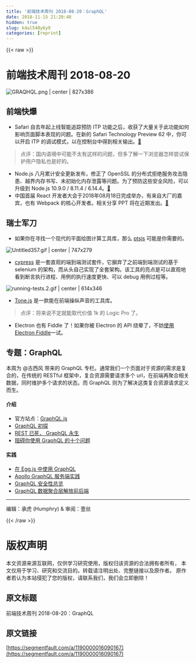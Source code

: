 ```yaml
---
title: '前端技术周刊 2018-08-20：GraphQL' 
date: 2018-11-15 21:20:48
hidden: true
slug: k4al540y6y9
categories: [reprint]
---
```


{{< raw >}}
<h1>&#x524D;&#x7AEF;&#x6280;&#x672F;&#x5468;&#x520A; 2018-08-20</h1><p><span class="img-wrap"><img data-src="/img/remote/1460000016090170?w=2000&amp;h=933" src="https://static.alili.tech/img/remote/1460000016090170?w=2000&amp;h=933" alt="GRAQHQL.png | center | 827x386" title="GRAQHQL.png | center | 827x386"></span></p><h2>&#x524D;&#x7AEF;&#x5FEB;&#x7206;</h2><ul><li>Safari &#x81EA;&#x53BB;&#x5E74;&#x8D77;&#x4E0A;&#x7EBF;&#x667A;&#x80FD;&#x8FFD;&#x8E2A;&#x9884;&#x9632; ITP &#x529F;&#x80FD;&#x4E4B;&#x540E;&#xFF0C;&#x6536;&#x83B7;&#x4E86;&#x5927;&#x91CF;&#x5173;&#x4E8E;&#x6B64;&#x529F;&#x80FD;&#x5982;&#x4F55;&#x5F71;&#x54CD;&#x9875;&#x9762;&#x811A;&#x672C;&#x8868;&#x73B0;&#x7684;&#x95EE;&#x9898;&#x3002;&#x5728;&#x65B0;&#x7684; Safari Technology Preview 62 &#x4E2D;&#xFF0C;&#x4F60;&#x53EF;&#x4EE5;&#x5F00;&#x542F; ITP &#x7684;&#x8C03;&#x8BD5;&#x6A21;&#x5F0F;&#xFF0C;&#x4EE5;&#x5728;&#x63A7;&#x5236;&#x53F0;&#x4E2D;&#x5F97;&#x5230;&#x76F8;&#x5173;&#x8F93;&#x51FA;&#x3002;<a href="https://webkit.org/blog/8387/itp-debug-mode-in-safari-technology-preview-62/" rel="nofollow noreferrer">&#x1F517;</a></li></ul><blockquote>&#x70B9;&#x8BC4;&#xFF1A;&#x56FD;&#x5185;&#x8BED;&#x5883;&#x4E2D;&#x53EF;&#x80FD;&#x4E0D;&#x592A;&#x6709;&#x8FD9;&#x6837;&#x7684;&#x95EE;&#x9898;&#xFF0C;&#x4F46;&#x591A;&#x4E86;&#x89E3;&#x4E00;&#x4E0B;&#x6D4F;&#x89C8;&#x5668;&#x600E;&#x6837;&#x5C1D;&#x8BD5;&#x4FDD;&#x62A4;&#x7528;&#x6237;&#x9690;&#x79C1;&#x4E5F;&#x662F;&#x597D;&#x7684;&#x3002;</blockquote><ul><li>Node.js &#x516B;&#x6708;&#x7D2F;&#x8BA1;&#x5B89;&#x5168;&#x66F4;&#x65B0;&#x53D1;&#x5E03;&#xFF0C;&#x4FEE;&#x6B63;&#x4E86; OpenSSL &#x7684;&#x5206;&#x5E03;&#x5F0F;&#x62D2;&#x7EDD;&#x670D;&#x52A1;&#x653B;&#x51FB;&#x9690;&#x60A3;&#x3001;&#x8D8A;&#x754C;&#x5185;&#x5B58;&#x4E66;&#x5199;&#x3001;&#x672A;&#x521D;&#x59CB;&#x5316;&#x5185;&#x5B58;&#x6CC4;&#x9732;&#x7B49;&#x95EE;&#x9898;&#x3002;&#x4E3A;&#x4E86;&#x9884;&#x9632;&#x8FD9;&#x4E9B;&#x5B89;&#x5168;&#x98CE;&#x9669;&#xFF0C;&#x53EF;&#x4EE5;&#x5347;&#x7EA7;&#x5230; Node.js 10.9.0 / 8.11.4 / 6.14.4&#x3002;<a href="https://nodejs.org/en/blog/vulnerability/august-2018-security-releases/" rel="nofollow noreferrer">&#x1F517;</a></li><li>&#x4E2D;&#x56FD;&#x9996;&#x5C4A; React &#x5F00;&#x53D1;&#x8005;&#x5927;&#x4F1A;&#x4E8E;2018&#x5E74;08&#x6708;18&#x65E5;&#x5B8C;&#x6210;&#x4E3E;&#x529E;&#xFF0C;&#x6709;&#x6765;&#x81EA;&#x5927;&#x5382;&#x7684;&#x5609;&#x5BBE;&#xFF0C;&#x4E5F;&#x6709; Webpack &#x7684;&#x6838;&#x5FC3;&#x5F00;&#x53D1;&#x8005;&#x3002;&#x76F8;&#x5173;&#x5206;&#x4EAB; PPT &#x5C06;&#x5728;&#x8FD1;&#x671F;&#x53D1;&#x51FA;&#x3002;<a href="https://react.w3ctech.com/" rel="nofollow noreferrer">&#x1F517;</a></li></ul><h2>&#x745E;&#x58EB;&#x519B;&#x5200;</h2><ul><li>&#x5982;&#x679C;&#x4F60;&#x5728;&#x5BFB;&#x627E;&#x4E00;&#x4E2A;&#x73B0;&#x4EE3;&#x7684;&#x5E73;&#x9762;&#x7ED8;&#x56FE;&#x8BA1;&#x7B97;&#x5DE5;&#x5177;&#x5E93;&#xFF0C;&#x90A3;&#x4E48; <a href="https://ptsjs.org/" rel="nofollow noreferrer">ptsjs</a> &#x53EF;&#x80FD;&#x662F;&#x4F60;&#x9700;&#x8981;&#x7684;&#x3002;</li></ul><p><span class="img-wrap"><img data-src="/img/remote/1460000016090171" src="https://static.alili.tech/img/remote/1460000016090171" alt="Untitled357.gif | center | 747x279" title="Untitled357.gif | center | 747x279"></span></p><ul><li><a href="https://www.cypress.io/" rel="nofollow noreferrer">cypress</a> &#x662F;&#x4E00;&#x5957;&#x76F4;&#x89C2;&#x7684;&#x7AEF;&#x5230;&#x7AEF;&#x6D4B;&#x8BD5;&#x5957;&#x4EF6;&#xFF0C;&#x5B83;&#x6452;&#x5F03;&#x4E86;&#x4E4B;&#x524D;&#x7AEF;&#x5230;&#x7AEF;&#x6D4B;&#x8BD5;&#x7684;&#x57FA;&#x4E8E; selenium &#x7684;&#x67B6;&#x6784;&#xFF0C;&#x800C;&#x4ECE;&#x5934;&#x81EA;&#x5DF1;&#x5B9E;&#x73B0;&#x4E86;&#x5168;&#x5957;&#x67B6;&#x6784;&#x3002;&#x8BE5;&#x5DE5;&#x5177;&#x7684;&#x4EAE;&#x70B9;&#x662F;&#x53EF;&#x4EE5;&#x76F4;&#x89C2;&#x5730;&#x770B;&#x5230;&#x65AD;&#x8A00;&#x6267;&#x884C;&#x8FDB;&#x7A0B;&#x3001;&#x7528;&#x4F8B;&#x7684;&#x6267;&#x884C;&#x901F;&#x5EA6;&#x66F4;&#x5FEB;&#x3001;&#x53EF;&#x4EE5; debug &#x7528;&#x4F8B;&#x8FC7;&#x7A0B;&#x7B49;&#x3002;</li></ul><p><span class="img-wrap"><img data-src="/img/remote/1460000016090172" src="https://static.alili.tech/img/remote/1460000016090172" alt="running-tests.2.gif | center | 614x346" title="running-tests.2.gif | center | 614x346"></span></p><ul><li><a href="https://github.com/Tonejs/Tone.js" rel="nofollow noreferrer">Tone.js</a> &#x662F;&#x4E00;&#x6B3E;&#x80FD;&#x5728;&#x524D;&#x7AEF;&#x64CD;&#x7EB5;&#x58F0;&#x97F3;&#x7684;&#x5DE5;&#x5177;&#x5E93;&#x3002;</li></ul><blockquote>&#x70B9;&#x8BC4;&#xFF1A;&#x5C06;&#x6765;&#x8BF4;&#x4E0D;&#x5B9A;&#x5C31;&#x80FD;&#x53D6;&#x4EE3;&#x4EF7;&#x503C; 1k &#x7684; Logic Pro &#x4E86;&#x3002;</blockquote><ul><li>Electron &#x4E5F;&#x6709; Fiddle &#x4E86;&#xFF01;&#x5982;&#x679C;&#x4F60;&#x88AB; Electron &#x7684; API &#x7ED5;&#x6655;&#x4E86;&#xFF0C;&#x4E0D;&#x59A8;<a href="https://github.com/electron/fiddle" rel="nofollow noreferrer">&#x4F7F;&#x7528; Electron Fiddle</a>&#x4E00;&#x8BD5;&#x3002;</li></ul><h2>&#x4E13;&#x9898;&#xFF1A;GraphQL</h2><p>&#x672C;&#x5468;&#x4E3A; @&#x53E4;&#x897F;&#x98CE; &#x5E26;&#x6765;&#x7684; GraphQL &#x4E13;&#x680F;&#x3002;&#x901A;&#x5E38;&#x6211;&#x4EEC;&#x4E00;&#x4E2A;&#x9875;&#x9762;&#x5BF9;&#x4E8E;&#x8D44;&#x6E90;&#x7684;&#x9700;&#x6C42;&#x662F;&#x590D;&#x5408;&#x7684;&#xFF0C;&#x5728;&#x4F20;&#x7EDF;&#x7684; RESTful &#x6846;&#x67B6;&#x4E2D;&#xFF0C;&#x590D;&#x5408;&#x8D44;&#x6E90;&#x9700;&#x8981;&#x8BF7;&#x6C42;&#x591A;&#x4E2A; url&#xFF0C;&#x5728;&#x524D;&#x7AEF;&#x518D;&#x805A;&#x5408;&#x76F8;&#x5173;&#x6570;&#x636E;&#xFF0C;&#x540C;&#x65F6;&#x7EF4;&#x62A4;&#x591A;&#x4E2A;&#x8BF7;&#x6C42;&#x7684;&#x72B6;&#x6001;&#x3002;&#x800C; GraphQL &#x5219;&#x4E3A;&#x4E86;&#x89E3;&#x51B3;&#x8FD9;&#x7C7B;&#x590D;&#x5408;&#x8D44;&#x6E90;&#x8BF7;&#x6C42;&#x5B9A;&#x4E49;&#x800C;&#x751F;&#x3002;</p><h4>&#x4ECB;&#x7ECD;</h4><ul><li>&#x5B98;&#x65B9;&#x7AD9;&#x70B9;&#xFF1A;<a href="https://graphql.org/graphql-js/" rel="nofollow noreferrer">GraphQL.js</a></li><li><a href="https://juejin.im/post/59fbd88e51882576ea350c53" rel="nofollow noreferrer">GraphQL &#x521D;&#x63A2;</a></li><li><a href="https://medium.freecodecamp.org/rest-apis-are-rest-in-peace-apis-long-live-graphql-d412e559d8e4" rel="nofollow noreferrer">REST &#x5DF2;&#x6B7B;&#xFF0C; GraphQL &#x6C38;&#x751F;</a></li><li><a href="http://jerryzou.com/posts/10-questions-about-graphql/" rel="nofollow noreferrer">&#x963B;&#x788D;&#x4F60;&#x4F7F;&#x7528; GraphQL &#x7684;&#x5341;&#x4E2A;&#x95EE;&#x9898;</a></li></ul><h4>&#x5B9E;&#x8DF5;</h4><ul><li><a href="https://zhuanlan.zhihu.com/p/30604868" rel="nofollow noreferrer">&#x5728; Egg.js &#x4E2D;&#x4F7F;&#x7528; GraphQL</a></li><li><a href="https://zhuanlan.zhihu.com/p/34219480" rel="nofollow noreferrer">Apollo GraphQL &#x670D;&#x52A1;&#x7AEF;&#x5B9E;&#x8DF5;</a></li><li><a href="https://blog.doyensec.com/2018/05/17/graphql-security-overview.html" rel="nofollow noreferrer">GraphQL &#x5B89;&#x5168;&#x6027;&#x603B;&#x89C8;</a></li><li><a href="https://cnodejs.org/topic/5b3053665c8f1ea723a569ea" rel="nofollow noreferrer">GraphQL &#x6570;&#x636E;&#x805A;&#x5408;&#x5C42;&#x89E3;&#x653E;&#x524D;&#x540E;&#x7AEF;</a></li></ul><hr><p>&#x7F16;&#x8F91;&#xFF1A;&#x627F;&#x864E; (Humphry) &amp; &#x5BA1;&#x9605;&#xFF1A;&#x58F9;&#x4E1D;</p>
{{< /raw >}}

# 版权声明
本文资源来源互联网，仅供学习研究使用，版权归该资源的合法拥有者所有，
本文仅用于学习、研究和交流目的。转载请注明出处、完整链接以及原作者。
原作者若认为本站侵犯了您的版权，请联系我们，我们会立即删除！

## 原文标题
前端技术周刊 2018-08-20：GraphQL

## 原文链接
[https://segmentfault.com/a/1190000016090167](https://segmentfault.com/a/1190000016090167)

